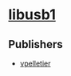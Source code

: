 # [libusb1](https://pypi.org/project/libusb1)



## Publishers
- [vpelletier](https://pypi.org/user/vpelletier)


